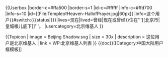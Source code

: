 {{Userbox
|border-c=#ffa500
|border-s=1
|id-c=#ffffff
|info-c=#ffd700
|info-s=10
|id=[[File:TempleofHeaven-HallofPrayer.jpg|60px]]
|info=这个用户{{#switch:{{{status|}}}|lives=现在|lived=曾经|现在或曾经}}住在'''[[北京市|皇城根儿底下]]'''。
|usercategory=北京维基人
}}

{{Topicon
| image = Beijing Shadow.svg
| size = 30x
| description = 这位用户是北京维基人
| link = WP:北京维基人列表
}}
<noinclude>{{doc}}[[Category:中国大陆用户框模板]]</noinclude>